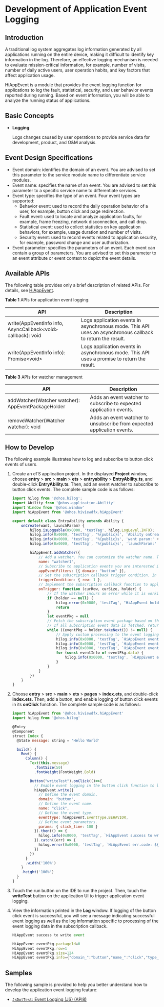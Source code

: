 # Development of Application Event Logging

## Introduction

A traditional log system aggregates log information generated by all applications running on the entire device, making it difficult to identify key information in the log. Therefore, an effective logging mechanism is needed to evaluate mission-critical information, for example, number of visits, number of daily active users, user operation habits, and key factors that affect application usage.

HiAppEvent is a module that provides the event logging function for applications to log the fault, statistical, security, and user behavior events reported during running. Based on event information, you will be able to analyze the running status of applications.

## Basic Concepts

- **Logging**

  Logs changes caused by user operations to provide service data for development, product, and O&M analysis.

## Event Design Specifications

- Event domain: identifies the domain of an event. You are advised to set this parameter to the service module name to differentiate service modules.
- Event name: specifies the name of an event. You are advised to set this parameter to a specific service name to differentiate services.
- Event type: specifies the type of an event. Four event types are supported:
  - Behavior event: used to record the daily operation behavior of a user, for example, button click and page redirection.
  - Fault event: used to locate and analyze application faults, for example, frame freezing, network disconnection, and call drop.
  - Statistical event: used to collect statistics on key application behaviors, for example, usage duration and number of visits.
  - Security event: used to record events related to application security, for example, password change and user authorization.
- Event parameter: specifies the parameters of an event. Each event can contain a group of parameters. You are advised to set this parameter to an event attribute or event context to depict the event details.

## Available APIs

The following table provides only a brief description of related APIs. For details, see [HiAppEvent](../reference/apis/js-apis-hiviewdfx-hiappevent.md).

**Table 1** APIs for application event logging

| API                                                      | Description                                                |
| ------------------------------------------------------------ | ---------------------------------------------------- |
| write(AppEventInfo info, AsyncCallback\<void> callback): void | Logs application events in asynchronous mode. This API uses an asynchronous callback to return the result.|
| write(AppEventInfo info): Promise\<void>                     | Logs application events in asynchronous mode. This API uses a promise to return the result. |

**Table 3** APIs for watcher management

| API                                            | Description                                        |
| -------------------------------------------------- | -------------------------------------------- |
| addWatcher(Watcher watcher): AppEventPackageHolder | Adds an event watcher to subscribe to expected application events.|
| removeWatcher(Watcher watcher): void               | Adds an event watcher to unsubscribe from expected application events.|

## How to Develop

The following example illustrates how to log and subscribe to button click events of users.

1. Create an eTS application project. In the displayed **Project** window, choose **entry** > **src** > **main** > **ets** > **entryability** > **EntryAbility.ts**, and double-click **EntryAbility.ts**. Then, add an event watcher to subscribe to button click events. The complete sample code is as follows: 

   ```js
   import hilog from '@ohos.hilog';
   import Ability from '@ohos.application.Ability'
   import Window from '@ohos.window'
   import hiAppEvent from '@ohos.hiviewdfx.hiAppEvent'
   
   export default class EntryAbility extends Ability {
       onCreate(want, launchParam) {
           hilog.isLoggable(0x0000, 'testTag', hilog.LogLevel.INFO);
           hilog.info(0x0000, 'testTag', '%{public}s', 'Ability onCreate');
           hilog.info(0x0000, 'testTag', '%{public}s', 'want param:' + JSON.stringify(want) ?? '');
           hilog.info(0x0000, 'testTag', '%{public}s', 'launchParam:' + JSON.stringify(launchParam) ?? '');
   
           hiAppEvent.addWatcher({
               // Add a watcher. You can customize the watcher name. The system identifies different watchers based on their names.
               name: "watcher1",
               // Subscribe to application events you are interested in, for example, button click events.
               appEventFilters: [{ domain: "button" }],
               // Set the subscription callback trigger condition. In this example, a callback is triggered if one event is logged.
               triggerCondition: { row: 1 },
               // Implement the subscription callback function to apply custom processing to the event logging data obtained through subscription.
               onTrigger: function (curRow, curSize, holder) {
                   // If the watcher incurs an error while it is working, return a null holder object after recording the error in the log.
                   if (holder == null) {
                       hilog.error(0x0000, 'testTag', "HiAppEvent holder is null")
                       return
                   }
                   let eventPkg = null
                   // Fetch the subscription event package based on the specified threshold (512 KB by default) until all subscription event data is fetched.
                   // If all subscription event data is fetched, return a null event package object. The subscription callback process is ended.
                   while ((eventPkg = holder.takeNext()) != null) {
                       // Apply custom processing to the event logging data in the event package, for example, print the event logging data in the log.
                       hilog.info(0x0000, 'testTag', `HiAppEvent eventPkg.packageId=%{public}d`, eventPkg.packageId)
                       hilog.info(0x0000, 'testTag', `HiAppEvent eventPkg.row=%{public}d`, eventPkg.row)
                       hilog.info(0x0000, 'testTag', `HiAppEvent eventPkg.size=%{public}d`, eventPkg.size)
                       for (const eventInfo of eventPkg.data) {
                           hilog.info(0x0000, 'testTag', `HiAppEvent eventPkg.info=%{public}s`, eventInfo)
                       }
                   }
               }
           })
       }
   }

2. Choose **entry** > **src** > **main** > **ets** > **pages** > **index.ets**, and double-click **index.ets**. Then, add a button, and enable logging of button click events in its **onClick** function. The complete sample code is as follows: 

   ```js
   import hiAppEvent from '@ohos.hiviewdfx.hiAppEvent'
   import hilog from '@ohos.hilog'
   
   @Entry
   @Component
   struct Index {
     @State message: string = 'Hello World'
   
     build() {
       Row() {
         Column() {
           Text(this.message)
             .fontSize(50)
             .fontWeight(FontWeight.Bold)
   
           Button("writeTest").onClick(()=>{
             // Enable event logging in the button click function to log button click events.
             hiAppEvent.write({
               // Define the event domain.
               domain: "button",
               // Define the event name.
               name: "click",
               // Define the event type.
               eventType: hiAppEvent.EventType.BEHAVIOR,
               // Define event parameters.
               params: { click_time: 100 }
             }).then(() => {
               hilog.info(0x0000, 'testTag', `HiAppEvent success to write event`)
             }).catch((err) => {
               hilog.error(0x0000, 'testTag', `HiAppEvent err.code: ${err.code}, err.message: ${err.message}`)
             })
           })
         }
         .width('100%')
       }
       .height('100%')
     }
   }
   ```
   
3. Touch the run button on the IDE to run the project. Then, touch the **writeTest** button on the application UI to trigger application event logging.

4. View the information printed in the **Log** window. If logging of the button click event is successful, you will see a message indicating successful event logging as well as the log information specific to processing of the event logging data in the subscription callback.

   ```js
   HiAppEvent success to write event
   
   HiAppEvent eventPkg.packageId=0
   HiAppEvent eventPkg.row=1
   HiAppEvent eventPkg.size=124
   HiAppEvent eventPkg.info={"domain_":"button","name_":"click","type_":4,"time_":1670268234523,"tz_":"+0800","pid_":3295,"tid_":3309,"click_time":100}
   ```

## Samples

The following sample is provided to help you better understand how to develop the application event logging feature:

- [`JsDotTest`: Event Logging (JS) (API8)](https://gitee.com/openharmony/applications_app_samples/tree/master/DFX/JsDotTest)
